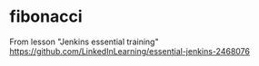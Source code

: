 # fibonacci
From lesson "Jenkins essential training" https://github.com/LinkedInLearning/essential-jenkins-2468076
